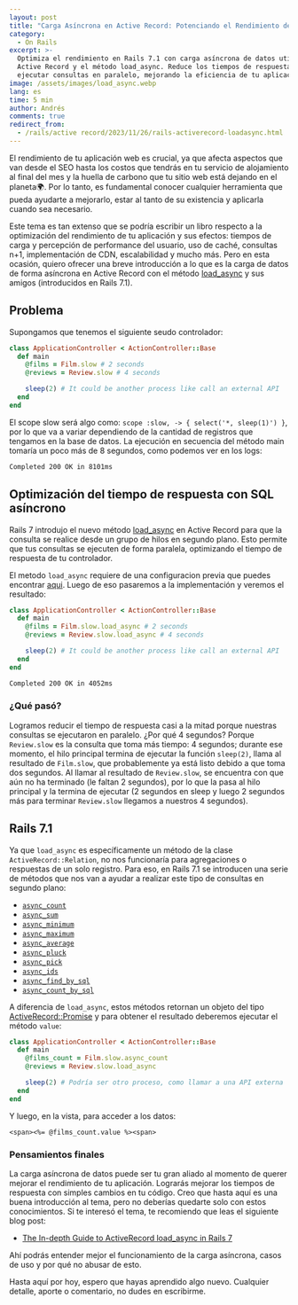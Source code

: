```yaml
---
layout: post
title: "Carga Asíncrona en Active Record: Potenciando el Rendimiento de tu Aplicación Rails \U0001F680"
category:
  - On Rails
excerpt: >-
  Optimiza el rendimiento en Rails 7.1 con carga asíncrona de datos utilizando
  Active Record y el método load_async. Reduce los tiempos de respuesta al
  ejecutar consultas en paralelo, mejorando la eficiencia de tu aplicación.
image: /assets/images/load_async.webp
lang: es
time: 5 min
author: Andrés
comments: true
redirect_from:
  - /rails/active record/2023/11/26/rails-activerecord-loadasync.html
---
```

El rendimiento de tu aplicación web es crucial, ya que afecta aspectos que van desde el SEO hasta los costos que tendrás en tu servicio de alojamiento al final del mes y la huella de carbono que tu sitio web está dejando en el planeta🌍. Por lo tanto, es fundamental conocer cualquier herramienta que pueda ayudarte a mejorarlo, estar al tanto de su existencia y aplicarla cuando sea necesario.

Este tema es tan extenso que se podría escribir un libro respecto a la optimización del rendimiento de tu aplicación y sus efectos: tiempos de carga y percepción de performance del usuario, uso de caché, consultas n+1, implementación de CDN, escalabilidad y mucho más. Pero en esta ocasión, quiero ofrecer una breve introducción a lo que es la carga de datos de forma asíncrona en Active Record con el método [load_async](https://api.rubyonrails.org/classes/ActiveRecord/Relation.html#method-i-load_async) y sus amigos (introducidos en Rails 7.1).

## Problema

Supongamos que tenemos el siguiente seudo controlador:

```ruby
class ApplicationController < ActionController::Base
  def main
    @films = Film.slow # 2 seconds
    @reviews = Review.slow # 4 seconds

    sleep(2) # It could be another process like call an external API
  end
end

```

El scope slow será algo como: `scope :slow, -> { select('*, sleep(1)') }`, por lo que va a variar dependiendo de la cantidad de registros que tengamos en la base de datos. La ejecución en secuencia del método main tomaría un poco más de 8 segundos, como podemos ver en los logs:

```bash
Completed 200 OK in 8101ms
```

## Optimización del tiempo de respuesta con SQL asíncrono

Rails 7 introdujo el nuevo método [load_async](https://github.com/rails/rails/blob/6b93fff8af32ef5e91f4ec3cfffb081d0553faf0/activerecord/lib/active_record/relation.rb#L696) en Active Record para que la consulta se realice desde un grupo de hilos en segundo plano. Esto permite que tus consultas se ejecuten de forma paralela, optimizando el tiempo de respuesta de tu controlador.

El metodo `load_async` requiere de una configuracion previa que puedes encontrar [aqui](https://guides.rubyonrails.org/configuring.html#config-active-record-async-query-executor). Luego de eso pasaremos a la implementación y veremos el resultado:

```ruby
class ApplicationController < ActionController::Base
  def main
    @films = Film.slow.load_async # 2 seconds
    @reviews = Review.slow.load_async # 4 seconds

    sleep(2) # It could be another process like call an external API
  end
end

```

```bash
Completed 200 OK in 4052ms
```

### ¿Qué pasó?

Logramos reducir el tiempo de respuesta casi a la mitad porque nuestras consultas se ejecutaron en paralelo. ¿Por qué 4 segundos? Porque `Review.slow` es la consulta que toma más tiempo: 4 segundos; durante ese momento, el hilo principal termina de ejecutar la función `sleep(2)`, llama al resultado de `Film.slow`, que probablemente ya está listo debido a que toma dos segundos. Al llamar al resultado de `Review.slow`, se encuentra con que aún no ha terminado (le faltan 2 segundos), por lo que la pasa al hilo principal y la termina de ejecutar (2 segundos en sleep y luego 2 segundos más para terminar `Review.slow` llegamos a nuestros 4 segundos).

## Rails 7.1

Ya que `load_async` es específicamente un método de la clase `ActiveRecord::Relation`, no nos funcionaría para agregaciones o respuestas de un solo registro. Para eso, en Rails 7.1 se introducen una serie de métodos que nos van a ayudar a realizar este tipo de consultas en segundo plano:

- [`async_count`](https://api.rubyonrails.org/classes/ActiveRecord/Calculations.html#method-i-async_count)
- [`async_sum`](https://api.rubyonrails.org/classes/ActiveRecord/Calculations.html#method-i-async_sum)
- [`async_minimum`](https://api.rubyonrails.org/classes/ActiveRecord/Calculations.html#method-i-async_minimum)
- [`async_maximum`](https://api.rubyonrails.org/classes/ActiveRecord/Calculations.html#method-i-async_maximum)
- [`async_average`](https://api.rubyonrails.org/classes/ActiveRecord/Calculations.html#method-i-async_average)
- [`async_pluck`](https://api.rubyonrails.org/classes/ActiveRecord/Calculations.html#method-i-async_pluck)
- [`async_pick`](https://api.rubyonrails.org/classes/ActiveRecord/Calculations.html#method-i-async_pick)
- [`async_ids`](https://api.rubyonrails.org/classes/ActiveRecord/Calculations.html#method-i-async_ids)
- [`async_find_by_sql`](https://api.rubyonrails.org/v7.1.0/classes/ActiveRecord/Querying.html#method-i-async_find_by_sql)
- [`async_count_by_sql`](https://api.rubyonrails.org/v7.1.0/classes/ActiveRecord/Querying.html#method-i-async_count_by_sql)

A diferencia de `load_async`, estos métodos retornan un objeto del tipo [ActiveRecord::Promise](https://api.rubyonrails.org/classes/ActiveRecord/Promise.html) y para obtener el resultado deberemos ejecutar el método `value`:

```ruby
class ApplicationController < ActionController::Base
  def main
    @films_count = Film.slow.async_count
    @reviews = Review.slow.load_async

    sleep(2) # Podría ser otro proceso, como llamar a una API externa
  end
end
```

Y luego, en la vista, para acceder a los datos:

```erb
<span><%= @films_count.value %><span>
```

### Pensamientos finales

La carga asíncrona de datos puede ser tu gran aliado al momento de querer mejorar el rendimiento de tu aplicación. Lograrás mejorar los tiempos de respuesta con simples cambios en tu código. Creo que hasta aquí es una buena introducción al tema, pero no deberías quedarte solo con estos conocimientos. Si te interesó el tema, te recomiendo que leas el siguiente blog post:

- [The In-depth Guide to ActiveRecord load_async in Rails 7](https://pawelurbanek.com/rails-load-async)

Ahí podrás entender mejor el funcionamiento de la carga asíncrona, casos de uso y por qué no abusar de esto.

Hasta aquí por hoy, espero que hayas aprendido algo nuevo. Cualquier detalle, aporte o comentario, no dudes en escribirme.

